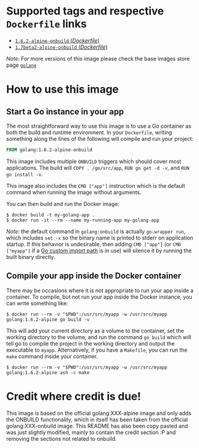 # Supported tags and respective `Dockerfile` links

- [`1.6.2-alpine-onbuild` (*Dockerfile*)](https://github.com/zetaron/docker-golang-alpine-onbuild/blob/1.6.2/Dockerfile)
- [`1.7beta2-alpine-onbuild` (*Dockerfile*)](https://github.com/zetaron/docker-golang-alpine-onbuild/blob/1.7beta2/Dockerfile)

*Note*: For more versions of this image please check the base images store page [`golang`](https://store.docker.com/images/3e4f3e51-3930-4dd8-975c-517705d9d4e7)

# How to use this image

## Start a Go instance in your app

The most straightforward way to use this image is to use a Go container as both the build and runtime environment. In your `Dockerfile`, writing something along the lines of the following will compile and run your project:

```dockerfile
FROM golang:1.6.2-alpine-onbuild
```

This image includes multiple `ONBUILD` triggers which should cover most applications. The build will `COPY . /go/src/app`, `RUN go get -d -v`, and `RUN go install -v`.

This image also includes the `CMD ["app"]` instruction which is the default command when running the image without arguments.

You can then build and run the Docker image:

```console
$ docker build -t my-golang-app .
$ docker run -it --rm --name my-running-app my-golang-app
```

*Note:* the default command in `golang:onbuild` is actually `go-wrapper run`, which includes `set -x` so the binary name is printed to stderr on application startup. If this behavior is undesirable, then adding `CMD ["app"]` (or `CMD ["myapp"]` if a [Go custom import path](https://golang.org/s/go14customimport) is in use) will silence it by running the built binary directly.

## Compile your app inside the Docker container

There may be occasions where it is not appropriate to run your app inside a container. To compile, but not run your app inside the Docker instance, you can write something like:

```console
$ docker run --rm -v "$PWD":/usr/src/myapp -w /usr/src/myapp golang:1.6.2-alpine go build -v
```

This will add your current directory as a volume to the container, set the working directory to the volume, and run the command `go build` which will tell go to compile the project in the working directory and output the executable to `myapp`. Alternatively, if you have a `Makefile`, you can run the `make` command inside your container.

```console
$ docker run --rm -v "$PWD":/usr/src/myapp -w /usr/src/myapp golang:1.6.2-alpine ash -c make
```

# Credit where credit is due!
This image is based on the official golang:XXX-alpine image and only adds the ONBUILD functionality, which in itself has been taken from the official golang:XXX-onbuild image.
This README has also been copy pasted and was just slightly modified, mainly to contain the credit section :P and removing the sections not related to onbuild.
